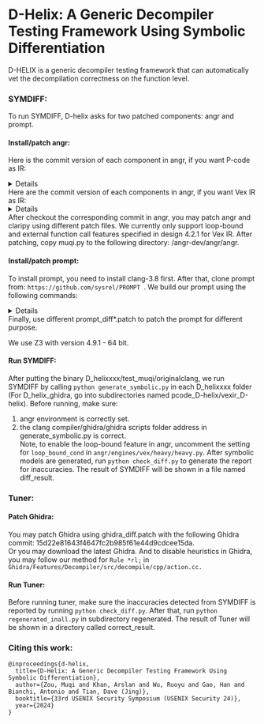 # D-Helix: A Generic Decompiler Testing Framework Using Symbolic Differentiation
D-HELIX is a generic decompiler testing framework that can automatically vet the decompilation correctness on the function level.
### SYMDIFF:
To run SYMDIFF, D-helix asks for two patched components: angr and prompt.
#### Install/patch angr:
Here is the commit version of each component in angr, if you want P-code as IR:
<details>
angr-dev: 0578f015c68319b634cb7246d71184431563bd10<br>
admin: 0578f015c68319b634cb7246d71184431563bd10<br>
ailment: bef6268dd3d4ea9c251fd24f8a301375771d9dd7<br>
angr: 02a3fefbfa4fef67f039ef3027896a251779fff2<br>
angr-management: 5b4200e4ca33fb16680aef0de861624b226123a6<br>
archinfo: b150db4c0a939140966df8b0056b6deb5b07efbf<br>
archr: 6f6a39b98466f9303eef72d02e0fe6e64195b3e3<br>
binaries: 2bf0bd4f62951be0394432e794ba64d90a362371<br>
claripy: 36c640346a822a1950ca43d6d75678e33c731832<br>
cle: 3909a5ffdb1d4126e0ef359e8013e79350b12a92<br>
pysoot: d08dc569ec35796ccea5509b3e04b74967bcfd48<br>
monkeyhex: 2718ae888d05c0827af3aca9bb46d25f773edfc2<br>
mulpyplexer: 2f3c8761650b09a1ff8a14ef64c346ec0b610b42<br>
pyvex: a4aef1c12277860253541501f4604101dc507916<br>
vex: 0feb7ff984340d738b37543a817f2e3b436e26ee<br>
</details>
Here are the commit version of each components in angr, if you want Vex IR as IR:
<details>
angr-dev: b2198226e6194310c57a4b50ae9a6c82b1b6cd7f<br>
admin: b2198226e6194310c57a4b50ae9a6c82b1b6cd7f<br>
ailment: cb3205ffcb182632840d9b745a8f42b5d259a4b6<br>
angr: 6ef773615ff70c5c334ee16945e22e9005a8c82d<br>
angr-management: 474e7325ac4b2b649a3149d156c34c68d8839f17<br>
archinfo: 4eea2b81e78a2d902d6c7c0ff7168b304b9d3b8c<br>
archr: 28a92b3e72c2791eb9a77549ff91f3c4a5840c0e<br>
binaries: ee16a9bcfde2edf039100e38726f27ba649d89de<br>
claripy: 91518043156fc317195a577a6c8b41763c138577<br>
cle: 7024cd3fc479af221cc3070b0ddca1ac20ca1a22<br>
pypy: b2198226e6194310c57a4b50ae9a6c82b1b6cd7f<br>
pyvex: de7f92e126fbbaa61287e2a647be6f2871d56032<br>
</details>
After checkout the corresponding commit in angr, you may patch angr and claripy using different patch files. We currently only support loop-bound and external function call features specified in design 4.2.1 for Vex IR.
After patching, copy muqi.py to the following directory: /angr-dev/angr/angr.

#### Install/patch prompt:
To install prompt, you need to install clang-3.8 first.
After that, clone prompt from: `https://github.com/sysrel/PROMPT `.
We build our prompt using the following commands:
<details>
export LLVM_CONFIG=/home/muqi/llvm-3.8/llvm-src/build/bin/llvm-config <br>
cmake     	-DENABLE_TCMALLOC=ON     	-DENABLE_POSIX_RUNTIME=ON     	-DENABLE_KLEE_UCLIBC=ON     	-DKLEE_UCLIBC_PATH=/home/muqi/klee-uclibc     	-DENABLE_SOLVER_Z3=ON     	-DENABLE_SOLVER_STP=OFF     	-DENABLE_SOLVER_METASMT=OFF     	-DENABLE_UNIT_TESTS=OFF -DENABLE_POSIX_RUNTIME=ON -DENABLE_KLEE_UCLIBC=ON -DLLVM_CONFIG_BINARY=/home/muqi/llvm-3.8/llvm-src/build/bin/llvm-config -DLLVMCC=/home/muqi/llvm-3.8/llvm-src/tool/clang/cfe-3.8.0.src/build/bin/clang -DLLVMCXX=/home/muqi/llvm-3.8/llvm-src/tool/clang/cfe-3.8.0.src/build/bin/clang++ ../ 
</details>
Finally, use different prompt_diff*.patch to patch the prompt for different purpose.

We use Z3 with version 4.9.1 - 64 bit.

#### Run SYMDIFF:
After putting the binary D_helixxxx/test_muqi/originalclang, we run SYMDIFF by calling `python generate_symbolic.py` in each D_helixxxx folder (For D_helix_ghidra, go into subdirectories named pcode_D-helix/vexir_D-helix). Before running, make sure: 
1. angr environment is correctly set.
2. the clang compiler/ghidra/ghidra scripts folder address in generate_symbolic.py is correct.<br>
Note, to enable the loop-bound feature in angr, uncomment the setting for `loop_bound_cond` in `angr/engines/vex/heavy/heavy.py`.
After symbolic models are generated, run `python check_diff.py` to generate the report for inaccuracies.
The result of SYMDIFF will be shown in a file named diff_result.

### Tuner:
#### Patch Ghidra:
You may patch Ghidra using ghidra_diff.patch with the following Ghidra commit:
15d22e81643f4647fc2b985f61e44d9cdcee15da. <br>
Or you may download the latest Ghidra. And to disable heuristics in Ghidra, you may follow our method for `Rule *rl;` in `Ghidra/Features/Decompiler/src/decompile/cpp/action.cc.`
#### Run Tuner:
Before running tuner, make sure the inaccuracies detected from SYMDIFF is reported by running `python check_diff.py`. After that, run `python regenerated_inall.py` in subdirectory regenerated.
The result of Tuner will be shown in a directory called correct_result.

### Citing this work:
```
@inproceedings{d-helix,
  title={D-Helix: A Generic Decompiler Testing Framework Using Symbolic Differentiation},
  author={Zou, Muqi and Khan, Arslan and Wu, Ruoyu and Gao, Han and Bianchi, Antonio and Tian, Dave (Jing)},
  booktitle={33rd USENIX Security Symposium (USENIX Security 24)},
  year={2024}
}
```
